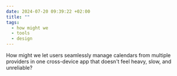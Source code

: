 ```yaml
---
date: 2024-07-20 09:39:22 +02:00
title: ""
tags:
  - how might we
  - tools
  - design
---
```

How might we let users seamlessly manage calendars from multiple providers in one cross-device app that doesn't feel heavy, slow, and unreliable?
